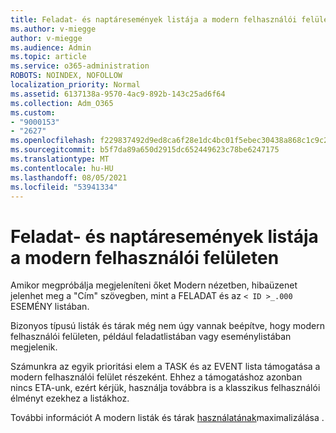 ```yaml
---
title: Feladat- és naptáresemények listája a modern felhasználói felületen
ms.author: v-miegge
author: v-miegge
ms.audience: Admin
ms.topic: article
ms.service: o365-administration
ROBOTS: NOINDEX, NOFOLLOW
localization_priority: Normal
ms.assetid: 6137138a-9570-4ac9-892b-143c25ad6f64
ms.collection: Adm_O365
ms.custom:
- "9000153"
- "2627"
ms.openlocfilehash: f229837492d9ed8ca6f28e1dc4bc01f5ebec30438a868c1c9c25640e4003ccc8
ms.sourcegitcommit: b5f7da89a650d2915dc652449623c78be6247175
ms.translationtype: MT
ms.contentlocale: hu-HU
ms.lasthandoff: 08/05/2021
ms.locfileid: "53941334"
---
```

# <a name="task-and-calendar-event-list-in-modern-ui"></a>Feladat- és naptáresemények listája a modern felhasználói felületen

Amikor megpróbálja megjeleníteni őket Modern nézetben, hibaüzenet jelenhet meg a "Cím" szövegben, mint a FELADAT és az `< ID >_.000` ESEMÉNY listában.

Bizonyos típusú listák és tárak még nem úgy vannak beépítve, hogy modern felhasználói felületen, például feladatlistában vagy eseménylistában megjelenik.

Számunkra az egyik prioritási elem a TASK és az EVENT lista támogatása a modern felhasználói felület részeként. Ehhez a támogatáshoz azonban nincs ETA-unk, ezért kérjük, használja továbbra is a klasszikus felhasználói élményt ezekhez a listákhoz.

További információt A modern listák és tárak [használatának](https://docs.microsoft.com/sharepoint/dev/transform/modernize-userinterface-lists-and-libraries)maximalizálása .
